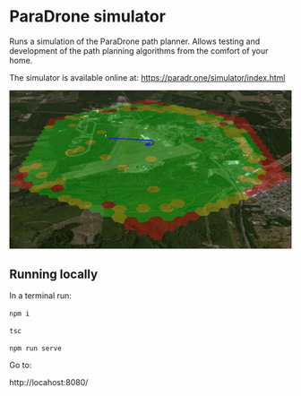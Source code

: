 
# ParaDrone simulator

Runs a simulation of the ParaDrone path planner. Allows testing and development of the path planning algorithms from the comfort of your home.

The simulator is available online at:
https://paradr.one/simulator/index.html

![ParaDrone simulator](/website/html/img/sim.jpg)


## Running locally

In a terminal run:

`npm i`

`tsc`

`npm run serve`

Go to:

http://locahost:8080/
